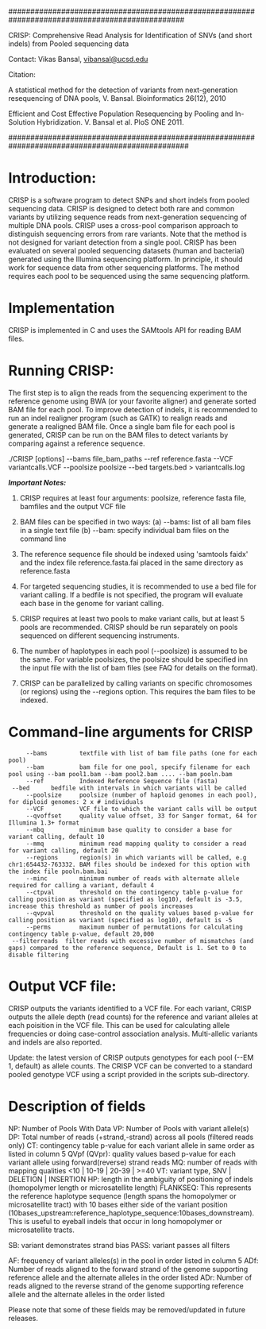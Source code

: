 ################################################################################################

CRISP: Comprehensive Read Analysis for Identification of SNVs (and short indels) from Pooled sequencing data

Contact: Vikas Bansal, vibansal@ucsd.edu

Citation: 

A statistical method for the detection of variants from next-generation resequencing of DNA pools, V. Bansal. Bioinformatics 26(12), 2010

Efficient and Cost Effective Population Resequencing by Pooling and In-Solution Hybridization. V. Bansal et al. PloS ONE 2011. 


#################################################################################################

Introduction:
=============

CRISP is a software program to detect SNPs and short indels from pooled sequencing data. CRISP is designed to detect both rare and common variants by utilizing sequence reads from next-generation sequencing of multiple DNA pools. CRISP uses a cross-pool comparison approach to distinguish sequencing errors from rare variants. Note that the method is not designed for variant detection from a single pool. CRISP has been evaluated on several pooled sequencing datasets (human and bacterial) generated using the Illumina sequencing platform. In principle, it should work for sequence data from other sequencing platforms. The method requires each pool to be sequenced using the same sequencing platform. 


Implementation
=============

CRISP is implemented in C and uses the SAMtools API for reading BAM files. 


Running CRISP:
=============


The first step is to align the reads from the sequencing experiment to the reference genome using BWA (or your favorite aligner) and generate sorted BAM file for each pool. To improve detection of indels, it is recommended to run an indel realigner program (such as GATK) to realign reads and generate a realigned BAM file. Once a single bam file for each pool is generated, CRISP can be run on the BAM files to detect variants by comparing against a reference sequence. 

./CRISP [options] --bams file_bam_paths --ref reference.fasta --VCF variantcalls.VCF --poolsize poolsize --bed targets.bed > variantcalls.log


***Important Notes:***

1. CRISP requires at least four arguments: poolsize, reference fasta file, bamfiles and the output VCF file
2. BAM files can be specified in two ways: 
	(a) --bams: list of all bam files in a single text file
	(b) --bam: specify individual bam files on the command line 
3. The reference sequence file should be indexed using 'samtools faidx' and the index file reference.fasta.fai placed in the same directory as reference.fasta
4. For targeted sequencing studies, it is recommended to use a bed file for variant calling. If a bedfile is not specified, the program will evaluate each base in the genome for variant calling.

4. CRISP requires at least two pools to make variant calls, but at least 5 pools are recommended. CRISP should be run separately on pools sequenced on different sequencing instruments.

5. The number of haplotypes in each pool (--poolsize) is assumed to be the same. For variable poolsizes, the poolsize should be specified inn the input file with the list of bam files (see FAQ for details on the format).
   
6. CRISP can be parallelized by calling variants on specific chromosomes (or regions) using the --regions option. This requires the bam files to be indexed. 


Command-line arguments for CRISP
================================

         --bams         textfile with list of bam file paths (one for each pool)
         --bam          bam file for one pool, specify filename for each pool using --bam pool1.bam --bam pool2.bam .... --bam pooln.bam
         --ref       	Indexed Reference Sequence file (fasta)
	 --bed		bedfile with intervals in which variants will be called
         --poolsize     poolsize (number of haploid genomes in each pool), for diploid genomes: 2 x # individuals
         --VCF       	VCF file to which the variant calls will be output 
         --qvoffset  	quality value offset, 33 for Sanger format, 64 for Illumina 1.3+ format
         --mbq       	minimum base quality to consider a base for variant calling, default 10
         --mmq       	minimum read mapping quality to consider a read for variant calling, default 20
         --regions      region(s) in which variants will be called, e.g chr1:654432-763332. BAM files should be indexed for this option with the index file pooln.bam.bai 
         --minc      	minimum number of reads with alternate allele required for calling a variant, default 4
         --ctpval    	threshold on the contingency table p-value for calling position as variant (specified as log10), default is -3.5, increase this threshold as number of pools increases
         --qvpval    	threshold on the quality values based p-value for calling position as variant (specified as log10), default is -5
         --perms     	maximum number of permutations for calculating contingency table p-value, default 20,000
	 --filterreads  filter reads with excessive number of mismatches (and gaps) compared to the reference sequence, Default is 1. Set to 0 to disable filtering 



Output VCF file:
================

CRISP outputs the variants identified to a VCF file. For each variant, CRISP outputs the allele depth (read counts) for the reference and variant alleles at each poisition in the VCF file. This can be used for calculating allele frequencies or doing case-control association analysis. Multi-allelic variants and indels are also reported.

Update: the latest version of CRISP outputs genotypes for each pool (--EM 1, default) as allele counts. The CRISP VCF can be converted to a standard pooled genotype VCF using a script provided in the scripts sub-directory. 

Description of fields
=====================

NP: Number of Pools With Data
VP: Number of Pools with variant allele(s)
DP: Total number of reads (+strand,-strand) across all pools (filtered reads only)
CT: contingency table p-value for each variant allele in same order as listed in column 5
QVpf (QVpr): quality values based p-value for each variant allele using forward(reverse) strand reads 
MQ: number of reads with mapping qualities <10 | 10-19 |  20-39 |  >=40 
VT: variant type, SNV | DELETION | INSERTION 
HP: length in the ambiguity of positioning of indels (homopolymer length or microsatellite length)
FLANKSEQ: This represents the reference haplotype sequence (length spans the homopolymer or microsatellite tract) with 10 bases either side of the variant position (10bases_upstream:reference_haplotype_sequence:10bases_downstream). This is useful to eyeball indels that occur in long homopolymer or microsatellite tracts.

SB: variant demonstrates strand bias
PASS: variant passes all filters 

AF: frequency of variant alleles(s) in the pool in order listed in column 5
ADf: Number of reads aligned to the forward strand of the genome supporting reference allele and the alternate alleles in the order listed
ADr: Number of reads aligned to the reverse strand of the genome supporting reference allele and the alternate alleles in the order listed

Please note that some of these fields may be removed/updated in future releases. 








